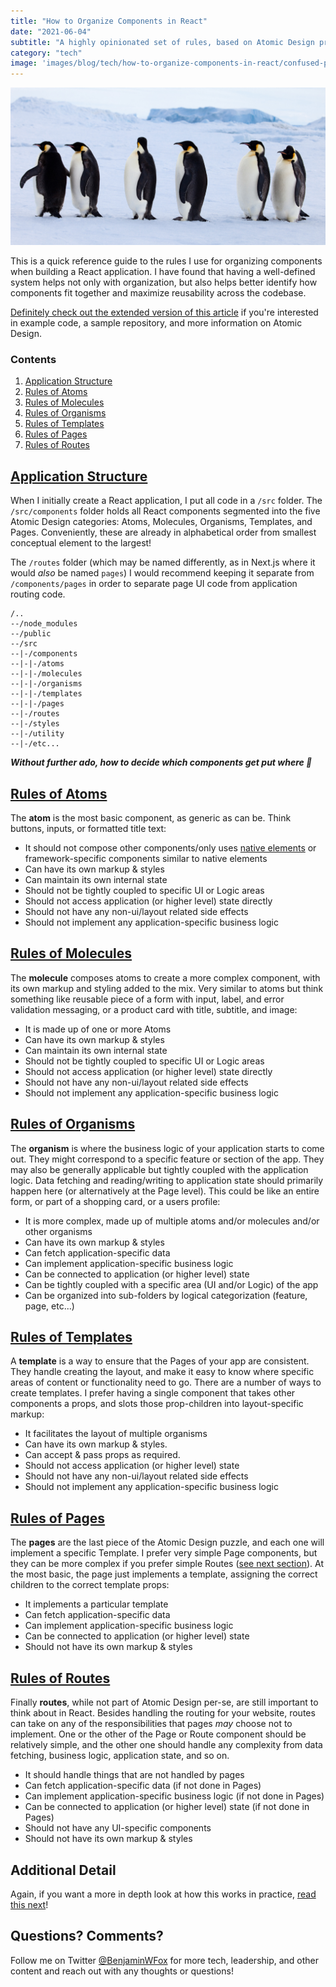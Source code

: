 ```yaml
---
title: "How to Organize Components in React"
date: "2021-06-04"
subtitle: "A highly opinionated set of rules, based on Atomic Design principles, to make sure your components stay organized."
category: "tech"
image: 'images/blog/tech/how-to-organize-components-in-react/confused-penguins.jpg'
---
```


![Confused Penguins. Where did the component go?!](/public/images/blog/tech/how-to-organize-components-in-react/confused-penguins.jpg)

This is a quick reference guide to the rules I use for organizing components when building a React application. I have found that having a well-defined system helps not only with organization, but also helps better identify how components fit together and maximize reusability across the codebase.

[Definitely check out the extended version of this article](/blog/tech/atomic-design-for-developers) if you're interested in example code, a sample repository, and more information on Atomic Design.

### Contents

1. [Application Structure](#application-structure)
1. [Rules of Atoms](#rules-of-atoms)
1. [Rules of Molecules](#rules-of-molecules)
1. [Rules of Organisms](#rules-of-organisms)
1. [Rules of Templates](#rules-of-templates)
1. [Rules of Pages](#rules-of-pages)
1. [Rules of Routes](#rules-of-routes)

## [Application Structure](#application-structure)

When I initially create a React application, I put all code in a `/src` folder. The `/src/components` folder holds all React components segmented into the five Atomic Design categories: Atoms, Molecules, Organisms, Templates, and Pages. Conveniently, these are already in alphabetical order from smallest conceptual element to the largest!

The `/routes` folder (which may be named differently, as in Next.js where it would *also* be named `pages`) I would recommend keeping it separate from `/components/pages` in order to separate page UI code from application routing code.

```text
/..
--/node_modules
--/public
--/src
--|-/components
--|-|-/atoms
--|-|-/molecules
--|-|-/organisms
--|-|-/templates
--|-|-/pages
--|-/routes
--|-/styles
--|-/utility
--|-/etc...
```

***Without further ado, how to decide which components get put where 🤔***

## [Rules of Atoms](#rules-of-atoms)
The **atom** is the most basic component, as generic as can be. Think buttons, inputs, or formatted title text:

- It should not compose other components/only uses [native elements](https://developer.mozilla.org/en-US/docs/Web/HTML/Element) or framework-specific components similar to native elements
- Can have its own markup & styles 
- Can maintain its own internal state
- Should not be tightly coupled to specific UI or Logic areas
- Should not access application (or higher level) state directly
- Should not have any non-ui/layout related side effects
- Should not implement any application-specific business logic

## [Rules of Molecules](#rules-of-molecules)
The **molecule** composes atoms to create a more complex component, with its own markup and styling added to the mix. Very similar to atoms but think something like reusable piece of a form with input, label, and error validation messaging, or a product card with title, subtitle, and image:

- It is made up of one or more Atoms
- Can have its own markup & styles
- Can maintain its own internal state
- Should not be tightly coupled to specific UI or Logic areas
- Should not access application (or higher level) state directly
- Should not have any non-ui/layout related side effects
- Should not implement any application-specific business logic

## [Rules of Organisms](#rules-of-organisms)
The **organism** is where the business logic of your application starts to come out. They might correspond to a specific feature or section of the app. They may also be generally applicable but tightly coupled with the application logic. Data fetching and reading/writing to application state should primarily happen here (or alternatively at the Page level). This could be like an entire form, or part of a shopping card, or a users profile:

- It is more complex, made up of multiple atoms and/or molecules and/or other organisms
- Can have its own markup & styles
- Can fetch application-specific data
- Can implement application-specific business logic
- Can be connected to application (or higher level) state
- Can be tightly coupled with a specific area (UI and/or Logic) of the app
- Can be organized into sub-folders by logical categorization (feature, page, etc...)

## [Rules of Templates](#rules-of-templates)
A **template** is a way to ensure that the Pages of your app are consistent. They handle creating the layout, and make it easy to know where specific areas of content or functionality need to go. There are a number of ways to create templates. I prefer having a single component that takes other components a props, and slots those prop-children into layout-specific markup:

- It facilitates the layout of multiple organisms
- Can have its own markup & styles.
- Can accept & pass props as required.
- Should not access application (or higher level) state
- Should not have any non-ui/layout related side effects
- Should not implement any application-specific business logic

## [Rules of Pages](#rules-of-pages)
The **pages** are the last piece of the Atomic Design puzzle, and each one will implement a specific Template. I prefer very simple Page components, but they can be more complex if you prefer simple Routes ([see next section](#rules-of-routes)). At the most basic, the page just implements a template, assigning the correct children to the correct template props:

- It implements a particular template
- Can fetch application-specific data
- Can implement application-specific business logic
- Can be connected to application (or higher level) state
- Should not have its own markup & styles

## [Rules of Routes](#rules-of-routes)
Finally **routes**, while not part of Atomic Design per-se, are still important to think about in React. Besides handling the routing for your website, routes can take on any of the responsibilities that pages *may* choose not to implement. One or the other of the Page or Route component should be relatively simple, and the other one should handle any complexity from data fetching, business logic, application state, and so on.

- It should handle things that are not handled by pages
- Can fetch application-specific data (if not done in Pages)
- Can implement application-specific business logic (if not done in Pages)
- Can be connected to application (or higher level) state (if not done in Pages)
- Should not have any UI-specific components
- Should not have its own markup & styles

## Additional Detail <!-- omit in toc -->

Again, if you want a more in depth look at how this works in practice, [read this next](/blog/tech/atomic-design-for-developers)!

## Questions? Comments? <!-- omit in toc -->

Follow me on Twitter [@BenjaminWFox](https://twitter.com/BenjaminWFox) for more tech, leadership, and other content and reach out with any thoughts or questions!

